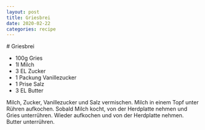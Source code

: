 ```yaml
---
layout: post
title: Griesbrei
date: 2020-02-22
categories: recipe
---
```

﻿# Griesbrei

- 100g Gries
- 1l Milch
- 3 EL Zucker
- 1 Packung Vanillezucker
- 1 Prise Salz
- 3 EL Butter

Milch, Zucker, Vanillezucker und Salz vermischen.
Milch in einem Topf unter Rühren aufkochen.
Sobald Milch kocht, von der Herdplatte nehmen und Gries unterrühren.
Wieder aufkochen und von der Herdplatte nehmen.
Butter unterrühren.